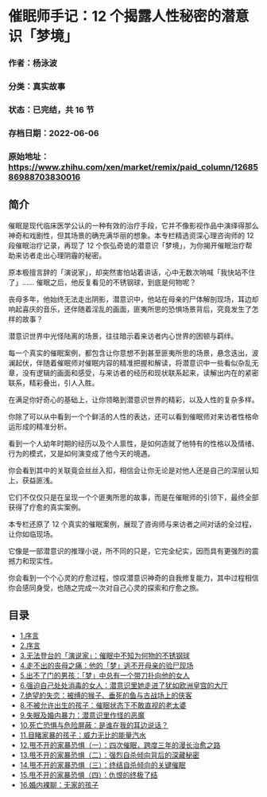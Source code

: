 # 催眠师手记：12 个揭露人性秘密的潜意识「梦境」

### 作者：杨泳波

### 分类：真实故事

### 状态：已完结，共 16 节

### 存档日期：2022-06-06

### 原始地址：https://www.zhihu.com/xen/market/remix/paid_column/1268586988703830016


## 简介
催眠是现代临床医学公认的一种有效的治疗手段，它并不像影视作品中演绎得那么神奇和戏剧性，但其场景的确充满华丽的想象。本专栏精选资深心理咨询师的 12 段催眠治疗记录，再现了 12 个恢弘奇诡的潜意识「梦境」，为你揭开催眠治疗帮助来访者走出心理阴霾的秘密。


原本极擅言辞的「演说家」，却突然害怕站着讲话，心中无数次呐喊「我快站不住了」…… 催眠之后，他反复看见的不锈钢球，到底是何物呢？ 


丧母多年，他始终无法走出阴影，潜意识中，他站在母亲的尸体解剖现场，耳边却响起喜庆的音乐，还伴随着淫乱的画面，匪夷所思的恐惧场景背后，究竟发生了怎样的故事？


  



潜意识世界中光怪陆离的场景，往往暗示着来访者内心世界的困顿与羁绊。


每一个真实的催眠案例，都包含让你意想不到甚至匪夷所思的场景，悬念迭出，波澜起伏，伴随着催眠师对催眠内容的精准把握和解读，将潜意识中一些看似杂乱无章，没有逻辑的画面和感受，与来访者的经历和现状联系起来，读解出内在的紧密联系，精彩叠出，引人入胜。


在满足你好奇心的基础上，让你领略到潜意识世界的精彩，以及人性的复杂多样。


  



你除了可以从中看到一个个鲜活的人性的表达，还可以看到催眠师对来访者性格命运形成的精准分析。


看到一个人幼年时期的经历以及个人禀性，是如何造就了他特有的性格以及情绪、行为的模式，又是如何演变成了他今天的境遇。


你会看到其中的关联竟会丝丝入扣，相信会让你无论是对他人还是自己的深层认知上，获益匪浅。


它们不仅仅只是在呈现一个个匪夷所思的故事，而是在催眠师的引领下，最终全部获得了疗愈的真实案例。


  



本专栏还原了 12 个真实的催眠案例，展现了咨询师与来访者之间对话的全过程，让你如临现场。


它像是一部潜意识的推理小说，所不同的只是，它完全纪实，因而具有更强烈的震撼力和现实性。


你会看到一个个心灵的疗愈过程，惊叹潜意识神奇的自我修复能力，其中过程相信你会感同身受，也随之完成一次对自己心灵的探索和疗愈之旅。   


  



  



  



  



  





## 目录
- [1.序言](1.序言.md)<!-- 2020-08-18 12:11 -->
- [2.序言](2.序言.md)<!-- 2020-08-18 11:55 -->
- [3.无法登台的「演说家」：催眠中不知为何物的不锈钢球](3.无法登台的「演说家」：催眠中不知为何物的不锈钢球.md)<!-- 2020-07-23 06:48 -->
- [4.走不出的丧母之痛：他的「梦」逃不开母亲的验尸现场](4.走不出的丧母之痛：他的「梦」逃不开母亲的验尸现场.md)<!-- 2020-07-22 06:32 -->
- [5.出不了门的男孩：「梦」中总有一个带刀扑向他的女人](5.出不了门的男孩：「梦」中总有一个带刀扑向他的女人.md)<!-- 2020-08-11 09:01 -->
- [6.强迫自己处处消毒的女人：潜意识里她走进了犹如欧洲皇宫的大厅](6.强迫自己处处消毒的女人：潜意识里她走进了犹如欧洲皇宫的大厅.md)<!-- 2020-08-17 11:03 -->
- [7.绝望的失恋：被缚的猴子、垂死的鱼与古战场上的侠客](7.绝望的失恋：被缚的猴子、垂死的鱼与古战场上的侠客.md)<!-- 2020-08-19 10:42 -->
- [8.不被允许出生的孩子：催眠状态下不敢直视的老太婆](8.不被允许出生的孩子：催眠状态下不敢直视的老太婆.md)<!-- 2020-08-31 09:18 -->
- [9.失眠及婚内暴力：潜意识里作怪的恶魔](9.失眠及婚内暴力：潜意识里作怪的恶魔.md)<!-- 2020-09-04 04:58 -->
- [10.死亡恐惧与危险屏蔽：是谁在我的耳边说话？](10.死亡恐惧与危险屏蔽：是谁在我的耳边说话？.md)<!-- 2020-09-18 08:04 -->
- [11.目睹家暴的孩子：威力无比的能量汽水](11.目睹家暴的孩子：威力无比的能量汽水.md)<!-- 2020-10-13 11:33 -->
- [12.甩不开的家暴恐惧（一）：四次催眠，跨度三年的漫长治愈之路](12.甩不开的家暴恐惧（一）：四次催眠，跨度三年的漫长治愈之路.md)<!-- 2020-10-13 11:42 -->
- [13.甩不开的家暴恐惧（二）：强烈自杀倾向背后的深藏秘密](13.甩不开的家暴恐惧（二）：强烈自杀倾向背后的深藏秘密.md)<!-- 2020-10-13 11:44 -->
- [14.甩不开的家暴恐惧（三）：终结自杀倾向的关键催眠](14.甩不开的家暴恐惧（三）：终结自杀倾向的关键催眠.md)<!-- 2020-11-24 11:56 -->
- [15.甩不开的家暴恐惧（四）：仇恨的终极了结](15.甩不开的家暴恐惧（四）：仇恨的终极了结.md)<!-- 2020-12-29 07:50 -->
- [16.婚内裸聊：无家的孩子](16.婚内裸聊：无家的孩子.md)<!-- 2021-04-15 04:49 -->